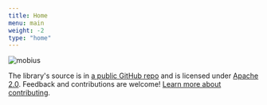 ```yaml
---
title: Home
menu: main
weight: -2
type: "home"
---
```


![mobius](/images/mobius-with-foundation-revised.png)

The library's source is in [a public GitHub repo](https://github.com/openpracticelibrary/openpracticelibrary) and is licensed under [Apache 2.0](https://github.com/openpracticelibrary/openpracticelibrary/blob/master/LICENSE). Feedback and contributions are welcome! [Learn more about contributing](/about/#contributing).
